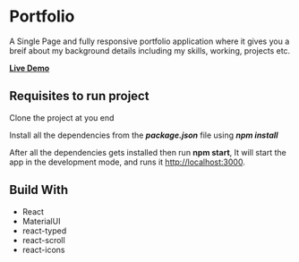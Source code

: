 # Portfolio 

A Single Page and fully responsive portfolio application where it gives you a breif about my background details including my skills, working, projects etc.

**[Live Demo](https://venkteshsoma.netlify.app/)**

## Requisites to run project

Clone the project at you end

Install all the dependencies from the ***package.json*** file using ***npm install***

After all the dependencies gets installed then run **npm start**, It will start the app in the development mode, and runs it [http://localhost:3000](http://localhost:3000).

## Build With
* React
* MaterialUI
* react-typed
* react-scroll
* react-icons


